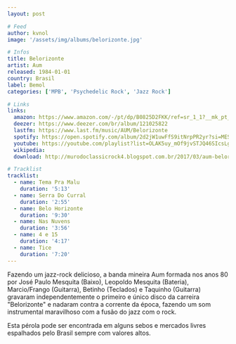 ```yaml
---
layout: post

# Feed
author: kvnol
image: '/assets/img/albums/belorizonte.jpg'

# Infos
title: Belorizonte
artist: Aum
released: 1984-01-01
country: Brasil
label: Bemol
categories: ['MPB', 'Psychedelic Rock', 'Jazz Rock']

# Links
links:
  amazon: https://www.amazon.com/-/pt/dp/B0825D2FKK/ref=sr_1_1?__mk_pt_BR=%C3%85M%C3%85%C5%BD%C3%95%C3%91&dchild=1&keywords=aum+belorizonte&qid=1614482386&s=music&sr=1-1&tag=kvnol08-20
  deezer: https://www.deezer.com/br/album/121025822
  lastfm: https://www.last.fm/music/AUM/Belorizonte
  spotify: https://open.spotify.com/album/2d2jW1uwFfS9itNrpPR2yr?si=MESQXyIHQDyzvyd_scgFWw
  youtube: https://youtube.com/playlist?list=OLAK5uy_mOf9jvSTJQ46SIcsLg01EWZzTpA5vKp94
  wikipedia:
  download: http://murodoclassicrock4.blogspot.com.br/2017/03/aum-belorizonte-1983.html

# Tracklist
tracklist:
  - name: Tema Pra Malu
    duration: '5:13'
  - name: Serra Do Curral
    duration: '2:55'
  - name: Belo Horizonte
    duration: '9:30'
  - name: Nas Nuvens
    duration: '3:56'
  - name: 4 e 15
    duration: '4:17'
  - name: Tice
    duration: '7:20'
---
```


Fazendo um jazz-rock delicioso, a banda mineira Aum formada nos anos 80 por José Paulo Mesquita (Baixo), Leopoldo Mesquita (Bateria), Marcio/Frango (Guitarra), Betinho (Teclados) e Taquinho (Guitarra) gravaram independentemente o primeiro e único disco da carreira "Belorizonte" e nadaram contra a corrente da época, fazendo um som instrumental maravilhoso com a fusão do jazz com o rock.

Esta pérola pode ser encontrada em alguns sebos e mercados livres espalhados pelo Brasil sempre com valores altos.
